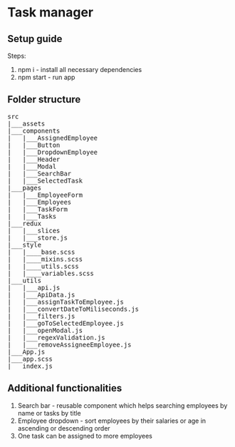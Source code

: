 # Task manager

## Setup guide
Steps:
1. npm i - install all necessary dependencies
2. npm start - run app

## Folder structure
<pre>
src
|___assets
|___components
|   |___AssignedEmployee
|   |___Button
|   |___DropdownEmployee
|   |___Header
|   |___Modal
|   |___SearchBar
|   |___SelectedTask
|___pages
|   |___EmployeeForm
|   |___Employees
|   |___TaskForm
|   |___Tasks
|___redux
|   |___slices
|   |___store.js
|___style
|   |____base.scss
|   |____mixins.scss
|   |____utils.scss
|   |____variables.scss
|___utils
|   |___api.js
|   |___ApiData.js
|   |___assignTaskToEmployee.js
|   |___convertDateToMiliseconds.js
|   |___filters.js
|   |___goToSelectedEmployee.js
|   |___openModal.js
|   |___regexValidation.js
|   |___removeAssigneeEmployee.js
|___App.js
|___app.scss
|___index.js
</pre>

## Additional functionalities
1. Search bar - reusable component which helps searching employees by name or tasks by title
2. Employee dropdown - sort employees by their salaries or age in ascending or descending order
3. One task can be assigned to more employees